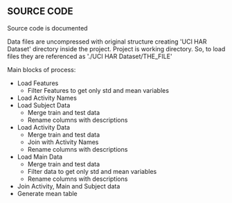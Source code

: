 
## SOURCE CODE

Source code is documented

Data files are uncompressed with original structure creating 'UCI HAR Dataset' directory inside the project.
Project is working directory.
So, to load files they are referenced as './UCI HAR Dataset/THE_FILE'

Main blocks of process:

* Load Features
  * Filter Features to get only std and mean variables
* Load Activity Names
* Load Subject Data 
  * Merge train and test data
  * Rename columns with descriptions
* Load Activity Data 
  * Merge train and test data
  * Join with Activity Names
  * Rename columns with descriptions
* Load Main Data 
  * Merge train and test data
  * Filter data to get only std and mean variables
  * Rename columns with descriptions
* Join Activity, Main and Subject data
* Generate mean table